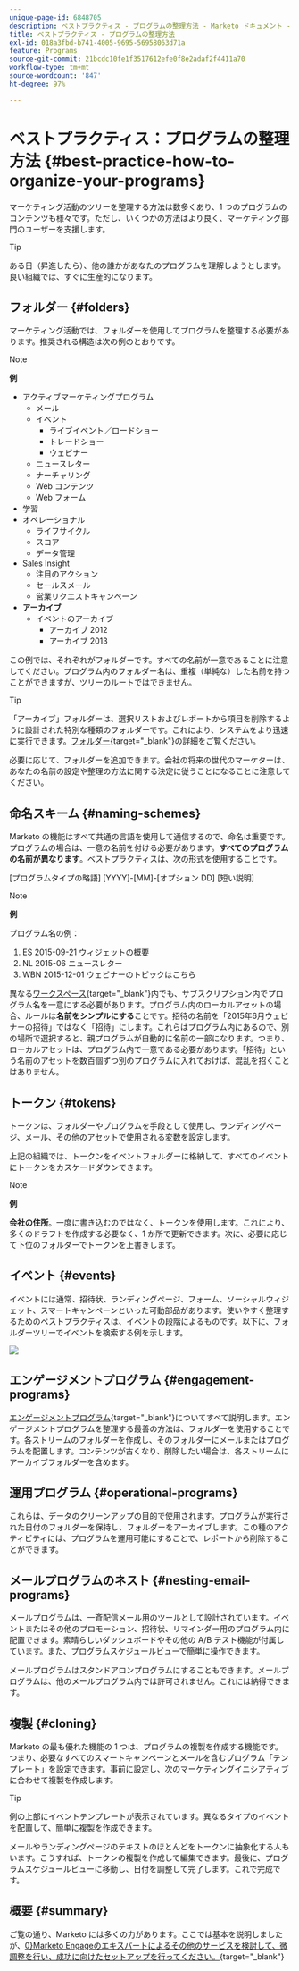 ```yaml
---
unique-page-id: 6848705
description: ベストプラクティス - プログラムの整理方法 - Marketo ドキュメント - 製品ドキュメント
title: ベストプラクティス - プログラムの整理方法
exl-id: 018a3fbd-b741-4005-9695-56958063d71a
feature: Programs
source-git-commit: 21bcdc10fe1f3517612efe0f8e2adaf2f4411a70
workflow-type: tm+mt
source-wordcount: '847'
ht-degree: 97%

---
```


# ベストプラクティス：プログラムの整理方法 {#best-practice-how-to-organize-your-programs}

マーケティング活動のツリーを整理する方法は数多くあり、1 つのプログラムのコンテンツも様々です。ただし、いくつかの方法はより良く、マーケティング部門のユーザーを支援します。

>[!TIP]
>
>ある日（昇進したら）、他の誰かがあなたのプログラムを理解しようとします。良い組織では、すぐに生産的になります。

## フォルダー {#folders}

マーケティング活動では、フォルダーを使用してプログラムを整理する必要があります。推奨される構造は次の例のとおりです。

>[!NOTE]
>
>**例**
>
>* アクティブマーケティングプログラム
>   * メール
>   * イベント
>     * ライブイベント／ロードショー
>     * トレードショー
>     * ウェビナー
>   * ニュースレター
>   * ナーチャリング
>   * Web コンテンツ
>   * Web フォーム
>* 学習
>* オペレーショナル
>   * ライフサイクル
>   * スコア
>   * データ管理
>* Sales Insight
>   * 注目のアクション
>   * セールスメール
>   * 営業リクエストキャンペーン
>* **アーカイブ**
>   * イベントのアーカイブ
>     * アーカイブ 2012
>     * アーカイブ 2013

この例では、それぞれがフォルダーです。すべての名前が一意であることに注意してください。プログラム内のフォルダー名は、重複（単純な）した名前を持つことができますが、ツリーのルートではできません。

>[!TIP]
>
>「アーカイブ」フォルダーは、選択リストおよびレポートから項目を削除するように設計された特別な種類のフォルダーです。これにより、システムをより迅速に実行できます。[フォルダー](/help/marketo/product-docs/core-marketo-concepts/miscellaneous/understanding-folders.md){target="_blank"}の詳細をご覧ください。

必要に応じて、フォルダーを追加できます。会社の将来の世代のマーケターは、あなたの名前の設定や整理の方法に関する決定に従うことになることに注意してください。

## 命名スキーム {#naming-schemes}

Marketo の機能はすべて共通の言語を使用して通信するので、命名は重要です。プログラムの場合は、一意の名前を付ける必要があります。**すべてのプログラムの名前が異なります**。ベストプラクティスは、次の形式を使用することです。

[プログラムタイプの略語] [YYYY]-[MM]-[オプション DD] [短い説明]

>[!NOTE]
>
>**例**
>
>プログラム名の例：
>
>1. ES 2015-09-21 ウィジェットの概要
>1. NL 2015-06 ニュースレター
>1. WBN 2015-12-01 ウェビナーのトピックはこちら

異なる[ワークスペース](/help/marketo/product-docs/administration/workspaces-and-person-partitions/understanding-workspaces-and-person-partitions.md){target="_blank"}内でも、サブスクリプション内でプログラム名を一意にする必要があります。プログラム内のローカルアセットの場合、ルールは&#x200B;**名前をシンプルにする**&#x200B;ことです。招待の名前を「2015年6月ウェビナーの招待」ではなく「招待」にします。これらはプログラム内にあるので、別の場所で選択すると、親プログラムが自動的に名前の一部になります。つまり、ローカルアセットは、プログラム内で一意である必要があります。「招待」という名前のアセットを数百個ずつ別のプログラムに入れておけば、混乱を招くことはありません。

## トークン {#tokens}

トークンは、フォルダーやプログラムを手段として使用し、ランディングページ、メール、その他のアセットで使用される変数を設定します。

上記の組織では、トークンをイベントフォルダーに格納して、すべてのイベントにトークンをカスケードダウンできます。

>[!NOTE]
>
>**例**
>
>**会社の住所**。一度に書き込むのではなく、トークンを使用します。これにより、多くのドラフトを作成する必要なく、1 か所で更新できます。次に、必要に応じて下位のフォルダーでトークンを上書きします。

## イベント {#events}

イベントには通常、招待状、ランディングページ、フォーム、ソーシャルウィジェット、スマートキャンペーンといった可動部品があります。使いやすく整理するためのベストプラクティスは、イベントの段階によるものです。以下に、フォルダーツリーでイベントを検索する例を示します。

![](assets/capture.png)

## エンゲージメントプログラム {#engagement-programs}

[エンゲージメントプログラム](/help/marketo/product-docs/email-marketing/drip-nurturing/creating-an-engagement-program/understanding-engagement-programs.md){target="_blank"}についてすべて説明します。エンゲージメントプログラムを整理する最善の方法は、フォルダーを使用することです。各ストリームのフォルダーを作成し、そのフォルダーにメールまたはプログラムを配置します。コンテンツが古くなり、削除したい場合は、各ストリームにアーカイブフォルダーを含めます。

## 運用プログラム {#operational-programs}

これらは、データのクリーンアップの目的で使用されます。プログラムが実行された日付のフォルダーを保持し、フォルダーをアーカイブします。この種のアクティビティには、プログラムを運用可能にすることで、レポートから削除することができます。

## メールプログラムのネスト {#nesting-email-programs}

メールプログラムは、一斉配信メール用のツールとして設計されています。イベントまたはその他のプロモーション、招待状、リマインダー用のプログラム内に配置できます。素晴らしいダッシュボードやその他の A/B テスト機能が付属しています。また、プログラムスケジュールビューで簡単に操作できます。

メールプログラムはスタンドアロンプログラムにすることもできます。メールプログラムは、他のメールプログラム内では許可されません。これには納得できます。

## 複製 {#cloning}

Marketo の最も優れた機能の 1 つは、プログラムの複製を作成する機能です。つまり、必要なすべてのスマートキャンペーンとメールを含むプログラム「テンプレート」を設定できます。事前に設定し、次のマーケティングイニシアティブに合わせて複製を作成します。

>[!TIP]
>
>例の上部にイベントテンプレートが表示されています。異なるタイプのイベントを配置して、簡単に複製を作成できます。

メールやランディングページのテキストのほとんどをトークンに抽象化する人もいます。こうすれば、トークンの複製を作成して編集できます。最後に、プログラムスケジュールビューに移動し、日付を調整して完了します。これで完成です。

## 概要 {#summary}

ご覧の通り、Marketo には多くの力があります。ここでは基本を説明しましたが、[0}Marketo Engageのエキスパートによるその他のサービスを検討して、微調整を行い、成功に向けたセットアップを行ってください。](https://business.adobe.com/products/marketo/services-support.html){target="_blank"}
